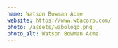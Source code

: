 ```yaml
---
name: Watson Bowman Acme
website: https://www.wbacorp.com/
photo: /assets/wabologo.png
photo_alt: Watson Bowman Acme
---
```

